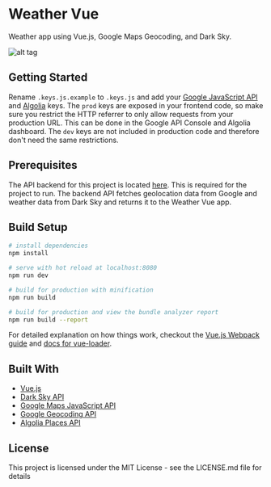 # Weather Vue

Weather app using Vue.js, Google Maps Geocoding, and Dark Sky.

![alt tag](https://raw.githubusercontent.com/krestaino/weather-vue/master/static/images/og.jpg)

## Getting Started

Rename `.keys.js.example` to `.keys.js` and add your [Google JavaScript API](https://developers.google.com/maps/documentation/javascript/get-api-key) and [Algolia](https://www.algolia.com/users/sign_up/places/) keys. The `prod` keys are exposed in your frontend code, so make sure you restrict the HTTP referrer to only allow requests from your production URL. This can be done in the Google API Console and Algolia dashboard. The `dev` keys are not included in production code and therefore don't need the same restrictions.

## Prerequisites 
The API backend for this project is located [here](https://github.com/krestaino/weather-api). This is required for the project to run. The backend API fetches geolocation data from Google and weather data from Dark Sky and returns it to the Weather Vue app.

## Build Setup

``` bash
# install dependencies
npm install

# serve with hot reload at localhost:8080
npm run dev

# build for production with minification
npm run build

# build for production and view the bundle analyzer report
npm run build --report
```

For detailed explanation on how things work, checkout the [Vue.js Webpack guide](http://vuejs-templates.github.io/webpack/) and [docs for vue-loader](http://vuejs.github.io/vue-loader).

## Built With
* [Vue.js](https://vuejs.org/)
* [Dark Sky API](https://darksky.net/dev/)
* [Google Maps JavaScript API](https://developers.google.com/maps/documentation/javascript/get-api-key)
* [Google Geocoding API](https://developers.google.com/maps/documentation/geocoding/get-api-key)
* [Algolia Places API](https://community.algolia.com/places/)

## License 
This project is licensed under the MIT License - see the LICENSE.md file for details
